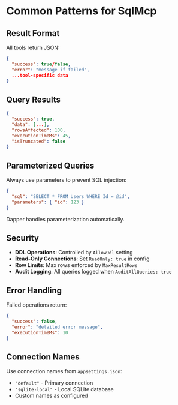 # Common Patterns for SqlMcp

## Result Format

All tools return JSON:
```json
{
  "success": true/false,
  "error": "message if failed",
  ...tool-specific data
}
```

## Query Results

```json
{
  "success": true,
  "data": [...],
  "rowsAffected": 100,
  "executionTimeMs": 45,
  "isTruncated": false
}
```

## Parameterized Queries

Always use parameters to prevent SQL injection:
```json
{
  "sql": "SELECT * FROM Users WHERE Id = @id",
  "parameters": { "id": 123 }
}
```

Dapper handles parameterization automatically.

## Security

- **DDL Operations**: Controlled by `AllowDdl` setting
- **Read-Only Connections**: Set `ReadOnly: true` in config
- **Row Limits**: Max rows enforced by `MaxResultRows`
- **Audit Logging**: All queries logged when `AuditAllQueries: true`

## Error Handling

Failed operations return:
```json
{
  "success": false,
  "error": "detailed error message",
  "executionTimeMs": 10
}
```

## Connection Names

Use connection names from `appsettings.json`:
- `"default"` - Primary connection
- `"sqlite-local"` - Local SQLite database
- Custom names as configured
